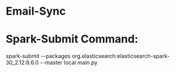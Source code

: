 # Email-Sync

# Spark-Submit Command:
spark-submit --packages org.elasticsearch:elasticsearch-spark-30_2.12:8.6.0 --master local main.py


